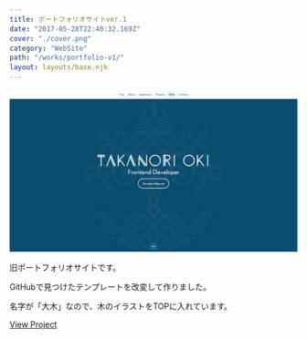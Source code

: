 ```yaml
---
title: ポートフォリオサイトver.1
date: "2017-05-28T22:40:32.169Z"
cover: "./cover.png"
category: "WebSite"
path: "/works/portfolio-v1/"
layout: layouts/base.njk
---
```


![表紙](./cover.png)

旧ポートフォリオサイトです。

GitHubで見つけたテンプレートを改変して作りました。

名字が「大木」なので、木のイラストをTOPに入れています。

[View Project](https://takanorip-portfolio.netlify.com/)
